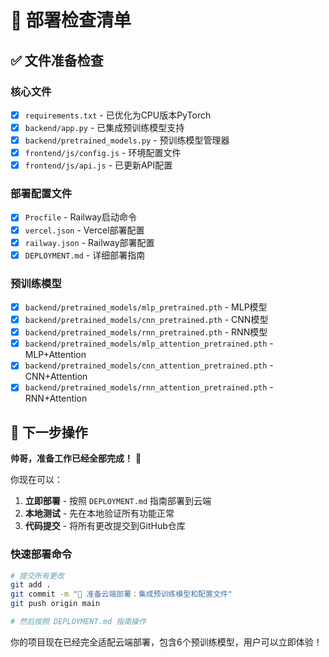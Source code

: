 # 🚀 部署检查清单

## ✅ 文件准备检查

### 核心文件
- [x] `requirements.txt` - 已优化为CPU版本PyTorch
- [x] `backend/app.py` - 已集成预训练模型支持
- [x] `backend/pretrained_models.py` - 预训练模型管理器
- [x] `frontend/js/config.js` - 环境配置文件
- [x] `frontend/js/api.js` - 已更新API配置

### 部署配置文件
- [x] `Procfile` - Railway启动命令
- [x] `vercel.json` - Vercel部署配置
- [x] `railway.json` - Railway部署配置
- [x] `DEPLOYMENT.md` - 详细部署指南

### 预训练模型
- [x] `backend/pretrained_models/mlp_pretrained.pth` - MLP模型
- [x] `backend/pretrained_models/cnn_pretrained.pth` - CNN模型
- [x] `backend/pretrained_models/rnn_pretrained.pth` - RNN模型
- [x] `backend/pretrained_models/mlp_attention_pretrained.pth` - MLP+Attention
- [x] `backend/pretrained_models/cnn_attention_pretrained.pth` - CNN+Attention
- [x] `backend/pretrained_models/rnn_attention_pretrained.pth` - RNN+Attention

## 🎯 下一步操作

**帅哥，准备工作已经全部完成！** 🎉

你现在可以：

1. **立即部署** - 按照 `DEPLOYMENT.md` 指南部署到云端
2. **本地测试** - 先在本地验证所有功能正常
3. **代码提交** - 将所有更改提交到GitHub仓库

### 快速部署命令
```bash
# 提交所有更改
git add .
git commit -m "🚀 准备云端部署：集成预训练模型和配置文件"
git push origin main

# 然后按照 DEPLOYMENT.md 指南操作
```

你的项目现在已经完全适配云端部署，包含6个预训练模型，用户可以立即体验！